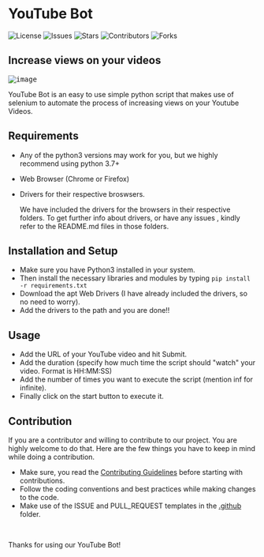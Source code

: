 # YouTube Bot

![License](https://img.shields.io/badge/LICENSE-MIT-brightgreen)
![Issues](https://img.shields.io/github/issues/CYBERDEVILZ/YoutubeBot)
![Stars](https://img.shields.io/github/stars/CYBERDEVILZ/YoutubeBot)
![Contributors](https://img.shields.io/github/contributors/CYBERDEVILZ/YoutubeBot)
![Forks](https://img.shields.io/github/forks/CYBERDEVILZ/YoutubeBot)

## Increase views on your videos

<kbd>![image](https://user-images.githubusercontent.com/55954313/135300836-7b827ab9-7c99-4f17-9191-60deed6c5c74.png)</kbd>

YouTube Bot is an easy to use simple python script that makes use of selenium to automate the process of increasing views on your Youtube Videos.

## Requirements

* Any of the python3 versions may work for you, but we highly recommend using python 3.7+
* Web Browser (Chrome or Firefox)
* Drivers for their respective broswsers.
  
  We have included the drivers for the browsers in their respective folders. To get further info about drivers, or have any issues , kindly refer to the README.md files in those folders.

## Installation and Setup

- Make sure you have Python3 installed in your system.
- Then install the necessary libraries and modules by typing `pip install -r requirements.txt`
- Download the apt Web Drivers (I have already included the drivers, so no need to worry).
- Add the drivers to the path and you are done!!

## Usage
- Add the URL of your YouTube video and hit Submit.
- Add the duration (specify how much time the script should "watch" your video. Format is HH:MM:SS)
- Add the number of times you want to execute the script (mention inf for infinite).
- Finally click on the start button to execute it.
  
## Contribution
If you are a contributor and willing to contribute to our project. You are highly welcome to do that. Here are the few things you have to keep in mind while doing a contribution.
- Make sure, you read the [Contributing Guidelines](https://github.com/CYBERDEVILZ/YoutubeBot/blob/main/.github/CONTRIBUTING.md) before starting with contributions.
- Follow the coding conventions and best practices while making changes to the code.
- Make use of the ISSUE and PULL_REQUEST templates in the [.github](https://github.com/CYBERDEVILZ/YoutubeBot/blob/main/.github/) folder.
  
<br>

Thanks for using our YouTube Bot!
